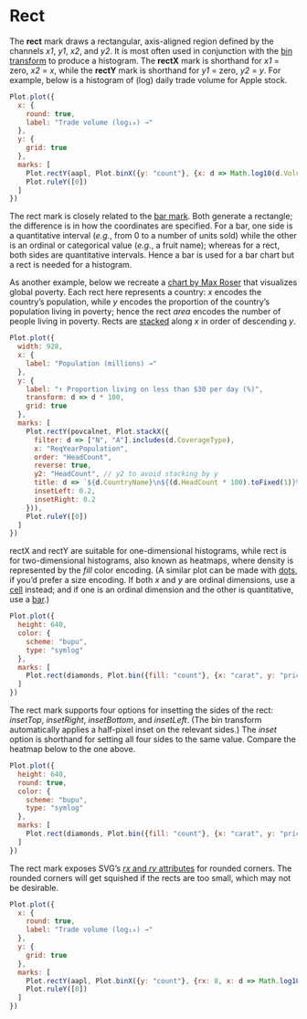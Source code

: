# Rect

The **rect** mark draws a rectangular, axis-aligned region defined by the channels *x1*, *y1*, *x2*, and *y2*. It is most often used in conjunction with the [bin transform](../transforms/bin.md) to produce a histogram. The **rectX** mark is shorthand for *x1* = zero, *x2* = *x*, while the **rectY** mark is shorthand for *y1* = zero, *y2* = *y*. For example, below is a histogram of (log) daily trade volume for Apple stock.

```js
Plot.plot({
  x: {
    round: true,
    label: "Trade volume (log₁₀) →"
  },
  y: {
    grid: true
  },
  marks: [
    Plot.rectY(aapl, Plot.binX({y: "count"}, {x: d => Math.log10(d.Volume)})),
    Plot.ruleY([0])
  ]
})
```

The rect mark is closely related to the [bar mark](./bar.md). Both generate a rectangle; the difference is in how the coordinates are specified. For a bar, one side is a quantitative interval (*e.g.*, from 0 to a number of units sold) while the other is an ordinal or categorical value (*e.g.*, a fruit name); whereas for a rect, both sides are quantitative intervals. Hence a bar is used for a bar chart but a rect is needed for a histogram.

As another example, below we recreate a [chart by Max Roser](https://ourworldindata.org/poverty-minimum-growth-needed) that visualizes global poverty. Each rect here represents a country: *x* encodes the country’s population, while *y* encodes the proportion of the country’s population living in poverty; hence the rect *area* encodes the number of people living in poverty. Rects are [stacked](../transforms/stack.md) along *x* in order of descending *y*.

```js
Plot.plot({
  width: 928,
  x: {
    label: "Population (millions) →"
  },
  y: {
    label: "↑ Proportion living on less than $30 per day (%)",
    transform: d => d * 100,
    grid: true
  },
  marks: [
    Plot.rectY(povcalnet, Plot.stackX({
      filter: d => ["N", "A"].includes(d.CoverageType),
      x: "ReqYearPopulation",
      order: "HeadCount",
      reverse: true,
      y2: "HeadCount", // y2 to avoid stacking by y
      title: d => `${d.CountryName}\n${(d.HeadCount * 100).toFixed(1)}%`,
      insetLeft: 0.2,
      insetRight: 0.2
    })),
    Plot.ruleY([0])
  ]
})
```

rectX and rectY are suitable for one-dimensional histograms, while rect is for two-dimensional histograms, also known as heatmaps, where density is represented by the *fill* color encoding. (A similar plot can be made with [dots](./dot.md), if you’d prefer a size encoding. If both *x* and *y* are ordinal dimensions, use a [cell](./cell.md) instead; and if one is an ordinal dimension and the other is quantitative, use a [bar](./bar.md).)

```js
Plot.plot({
  height: 640,
  color: {
    scheme: "bupu",
    type: "symlog"
  },
  marks: [
    Plot.rect(diamonds, Plot.bin({fill: "count"}, {x: "carat", y: "price", thresholds: 100}))
  ]
})
```

The rect mark supports four options for insetting the sides of the rect: *insetTop*, *insetRight*, *insetBottom*, and *insetLeft*. (The bin transform automatically applies a half-pixel inset on the relevant sides.) The *inset* option is shorthand for setting all four sides to the same value. Compare the heatmap below to the one above.

```js
Plot.plot({
  height: 640,
  round: true,
  color: {
    scheme: "bupu",
    type: "symlog"
  },
  marks: [
    Plot.rect(diamonds, Plot.bin({fill: "count"}, {x: "carat", y: "price", thresholds: 100, inset: 0}))
  ]
})
```

The rect mark exposes SVG’s [*rx* and *ry* attributes](https://developer.mozilla.org/en-US/docs/Web/SVG/Attribute/rx) for rounded corners. The rounded corners will get squished if the rects are too small, which may not be desirable.

```js
Plot.plot({
  x: {
    round: true,
    label: "Trade volume (log₁₀) →"
  },
  y: {
    grid: true
  },
  marks: [
    Plot.rectY(aapl, Plot.binX({y: "count"}, {rx: 8, x: d => Math.log10(d.Volume)})),
    Plot.ruleY([0])
  ]
})
```
